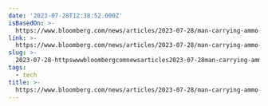 ```yaml
---
date: '2023-07-28T12:38:52.000Z'
isBasedOn: >-
  https://www.bloomberg.com/news/articles/2023-07-28/man-carrying-ammo-sparks-probe-of-how-clear-cuts-airport-lines?srnd=premium&sref=vuYGislZ#xj4y7vzkg
link: >-
  https://www.bloomberg.com/news/articles/2023-07-28/man-carrying-ammo-sparks-probe-of-how-clear-cuts-airport-lines?srnd=premium&sref=vuYGislZ#xj4y7vzkg
slug: >-
  2023-07-28-httpswwwbloombergcomnewsarticles2023-07-28man-carrying-ammo-sparks-probe-of-how-clear-cuts-airport-linessrndpremiumandsrefvuygislzxj4y7vzkg
tags:
  - tech
title: >-
  https://www.bloomberg.com/news/articles/2023-07-28/man-carrying-ammo-sparks-probe-of-how-clear-cuts-airport-lines?srnd=premium&sref=vuYGislZ#xj4y7vzkg
---
```


